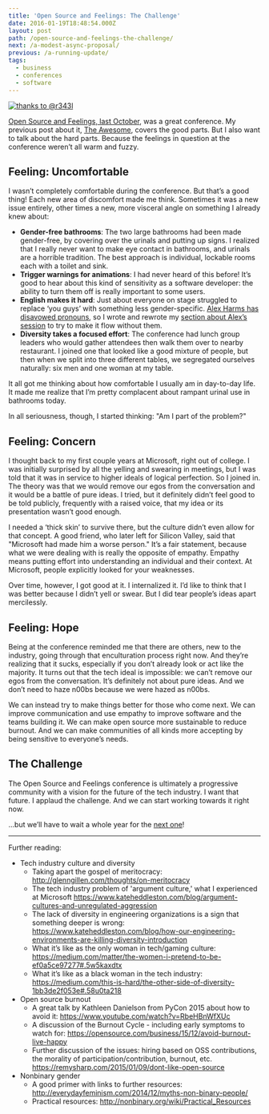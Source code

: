 ```yaml
---
title: 'Open Source and Feelings: The Challenge'
date: 2016-01-19T18:48:54.000Z
layout: post
path: /open-source-and-feelings-the-challenge/
next: /a-modest-async-proposal/
previous: /a-running-update/
tags:
  - business
  - conferences
  - software
---
```


<a class='plain' href='https://twitter.com/r343l/status/650412701059956736'><img src='https://static.sinap.ps/blog/2016/01_jan/osfeels_challenge/bathroom.jpg' alt='thanks to @r343l'></a>

[Open Source and Feelings, last October](http://osfeels.com/), was a great conference. My previous post about it, [The Awesome](/open-source-and-feelings-the-awesome/), covers the good parts. But I also want to talk about the hard parts. Because the feelings in question at the conference weren’t all warm and fuzzy.

<div class='fold'></div>

## Feeling: Uncomfortable

I wasn’t completely comfortable during the conference. But that’s a good thing! Each new area of discomfort made me think. Sometimes it was a new issue entirely, other times a new, more visceral angle on something I already knew about:

* **Gender-free bathrooms**: The two large bathrooms had been made gender-free, by covering over the urinals and putting up signs. I realized that I really never want to make eye contact in bathrooms, and urinals are a horrible tradition. The best approach is individual, lockable rooms each with a toilet and sink.
* **Trigger warnings for animations**: I had never heard of this before! It’s good to hear about this kind of sensitivity as a software developer: the ability to turn them off is really important to some users.
* **English makes it hard**: Just about everyone on stage struggled to replace ‘you guys’ with something less gender-specific. [Alex Harms has disavowed pronouns](https://twitter.com/onealexharms/status/258334483437199360), so I wrote and rewrote my [section about Alex’s session](/open-source-and-feelings-the-awesome/) to try to make it flow without them.
* **Diversity takes a focused effort**: The conference had lunch group leaders who would gather attendees then walk them over to nearby restaurant. I joined one that looked like a good mixture of people, but then when we split into three different tables, we segregated ourselves naturally: six men and one woman at my table.

It all got me thinking about how comfortable I usually am in day-to-day life. It made me realize that I’m pretty complacent about rampant urinal use in bathrooms today.

In all seriousness, though, I started thinking: "Am I part of the problem?"

## Feeling: Concern

I thought back to my first couple years at Microsoft, right out of college. I was initially surprised by all the yelling and swearing in meetings, but I was told that it was in service to higher ideals of logical perfection. So I joined in. The theory was that we would remove our egos from the conversation and it would be a battle of pure ideas. I tried, but it definitely didn’t feel good to be told publicly, frequently with a raised voice, that my idea or its presentation wasn’t good enough.

I needed a ‘thick skin’ to survive there, but the culture didn’t even allow for that concept. A good friend, who later left for Silicon Valley, said that "Microsoft had made him a worse person." It’s a fair statement, because what we were dealing with is really the opposite of empathy. Empathy means putting effort into understanding an individual and their context. At Microsoft, people explicitly looked for your weaknesses.

Over time, however, I got good at it. I internalized it. I’d like to think that I was better because I didn’t yell or swear. But I did tear people’s ideas apart mercilessly.

## Feeling: Hope

Being at the conference reminded me that there are others, new to the industry, going through that enculturation process right now. And they’re realizing that it sucks, especially if you don’t already look or act like the majority. It turns out that the tech ideal is impossible: we can’t remove our egos from the conversation. It’s definitely not about pure ideas. And we don’t need to haze n00bs because we were hazed as n00bs.

We can instead try to make things better for those who come next. We can improve communication and use empathy to improve software and the teams building it. We can make open source more sustainable to reduce burnout. And we can make communities of all kinds more accepting by being sensitive to everyone’s needs.

## The Challenge

The Open Source and Feelings conference is ultimately a progressive community with a vision for the future of the tech industry. I want that future. I applaud the challenge. And we can start working towards it right now.

...but we’ll have to wait a whole year for the [next one](https://twitter.com/OSFeels)!

---

Further reading:

* Tech industry culture and diversity
    * Taking apart the gospel of meritocracy: http://glenngillen.com/thoughts/on-meritocracy
    * The tech industry problem of 'argument culture,' what I experienced at Microsoft https://www.kateheddleston.com/blog/argument-cultures-and-unregulated-aggression
    * The lack of diversity in engineering organizations is a sign that something deeper is wrong: https://www.kateheddleston.com/blog/how-our-engineering-environments-are-killing-diversity-introduction
    * What it’s like as the only woman in tech/gaming culture: https://medium.com/matter/the-women-i-pretend-to-be-ef0a5ce97277#.5w5kaxdtx
    * What it’s like as a black woman in the tech industry: https://medium.com/this-is-hard/the-other-side-of-diversity-1bb3de2f053e#.58u0ta218
* Open source burnout
    * A great talk by Kathleen Danielson from PyCon 2015 about how to avoid it: https://www.youtube.com/watch?v=RbeHBnWfXUc
    * A discussion of the Burnout Cycle - including early symptoms to watch for: https://opensource.com/business/15/12/avoid-burnout-live-happy
    * Further discussion of the issues: hiring based on OSS contributions, the morality of participation/contribution, burnout, etc. https://remysharp.com/2015/01/09/dont-like-open-source
* Nonbinary gender
    * A good primer with links to further resources: http://everydayfeminism.com/2014/12/myths-non-binary-people/
    * Practical resources: http://nonbinary.org/wiki/Practical_Resources
